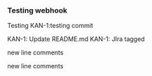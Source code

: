 ### Testing webhook
Testing
KAN-1:testing commit

KAN-1: Update README.md KAN-1: JIra tagged

new line comments

new line comments

